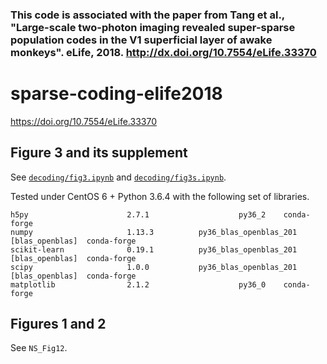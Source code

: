 


### This code is associated with the paper from Tang et al., "Large-scale two-photon imaging revealed super-sparse population codes in the V1 superficial layer of awake monkeys". eLife, 2018. http://dx.doi.org/10.7554/eLife.33370

# sparse-coding-elife2018

<https://doi.org/10.7554/eLife.33370>

## Figure 3 and its supplement

See [`decoding/fig3.ipynb`](./decoding/fig3.ipynb) and [`decoding/fig3s.ipynb`](./decoding/fig3s.ipynb).

Tested under CentOS 6 + Python 3.6.4 with the following set of libraries.

~~~
h5py                      2.7.1                    py36_2    conda-forge
numpy                     1.13.3          py36_blas_openblas_201  [blas_openblas]  conda-forge
scikit-learn              0.19.1          py36_blas_openblas_201  [blas_openblas]  conda-forge
scipy                     1.0.0           py36_blas_openblas_201  [blas_openblas]  conda-forge
matplotlib                2.1.2                    py36_0    conda-forge
~~~


## Figures 1 and 2

See `NS_Fig12`.
